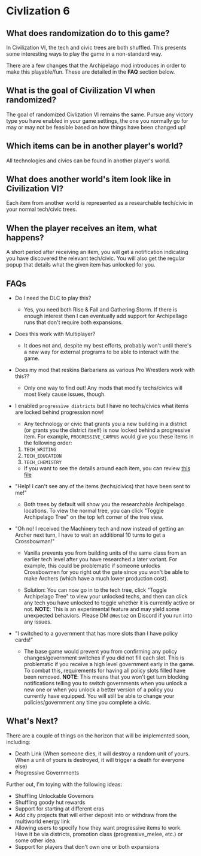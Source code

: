 # Civlization 6

<!-- ## Where is the options page?

The [player options page for this game](../player-options) contains all the options you need to configure and export a
config file. -->

## What does randomization do to this game?

In Civilization VI, the tech and civic trees are both shuffled. This presents some interesting ways to play the game in a non-standard way.

There are a few changes that the Archipelago mod introduces in order to make this playable/fun. These are detailed in the __FAQ__ section below.

## What is the goal of Civilization VI when randomized?
The goal of randomized Civlization VI remains the same. Pursue any victory type you have enabled in your game settings, the one you normally go for may or may not be feasible based on how things have been changed up!

## Which items can be in another player's world?
All technologies and civics can be found in another player's world.

## What does another world's item look like in Civilization VI?
Each item from another world is represented as a researchable tech/civic in your normal tech/civic trees.

## When the player receives an item, what happens?
A short period after receiving an item, you will get a notification indicating you have discovered the relevant tech/civic. You will also get the regular popup that details what the given item has unlocked for you.

## FAQs
- Do I need the DLC to play this?
  - Yes, you need both Rise & Fall and Gathering Storm. If there is enough interest then I can eventually add support for Archipellago runs that don't require both expansions.

- Does this work with Multiplayer?
  - It does not and, despite my best efforts, probably won't until there's a new way for external programs to be able to interact with the game.

- Does my mod that reskins Barbarians as various Pro Wrestlers work with this??
  - Only one way to find out! Any mods that modify techs/civics will most likely cause issues, though.

- I enabled `progressive districts` but I have no techs/civics what items are locked behind progression now!
  - Any technology or civic that grants you a new building in a district (or grants you the district itself) is now locked behind a progressive item. For example, `PROGRESSIVE_CAMPUS` would give you these items in the following order:
  1. `TECH_WRITING`
  2. `TECH_EDUCATION`
  3. `TECH_CHEMISTRY`
  - If you want to see the details around each item, you can review [this file](https://github.com/hesto2/civilization_vi_apworld/blob/main/data/progressive_districts.json)

- "Help! I can't see any of the items (techs/civics) that have been sent to me!"
  - Both trees by default will show you the researchable Archipelago locations. To view the normal tree, you can click "Toggle Archipelago Tree" on the top left corner of the tree view.

- "Oh no! I received the Machinery tech and now instead of getting an Archer next turn, I have to wait an additional 10 turns to get a Crossbowman!"
  - Vanilla prevents you from building units of the same class from an earlier tech level after you have researched a later variant. For example, this could be problematic if someone unlocks Crossbowmen for you right out the gate since you won't be able to make Archers (which have a much lower production cost).

  - Solution: You can now go in to the tech tree, click "Toggle Archipelago Tree" to view your unlocked techs, and then can click any tech you have unlocked to toggle whether it is currently active or not. __NOTE__: This is an experimental feature and may yield some unexpected behaviors. Please DM `@Hesto2` on Discord if you run into any issues.

- "I switched to a government that has more slots than I have policy cards!"
  - The base game would prevent you from confirming any policy changes/government switches if you did not fill each slot. This is problematic if you receive a high level government early in the game. To combat this, requirements for having all policy slots filled have been removed. __NOTE__: This means that you won't get turn blocking notifications telling you to switch governments when you unlock a new one or when you unlock a better version of a policy you currently have equipped. You will still be able to change your policies/government any time you complete a civic.

## What's Next?
There are a couple of things on the horizon that will be implemented soon, including:
- Death Link (When someone dies, it will destroy a random unit of yours. When a unit of yours is destroyed, it will trigger a death for everyone else)
- Progressive Governments

Further out, I'm toying with the following ideas:
- Shuffling Unlockable Governors
- Shuffling goody hut rewards
- Support for starting at different eras
- Add city projects that will either deposit into or withdraw from the multiworld energy link
- Allowing users to specify how they want progressive items to work. Have it be via districts, promotion class (progressive_melee, etc.) or some other idea.
- Support for players that don't own one or both expansions

